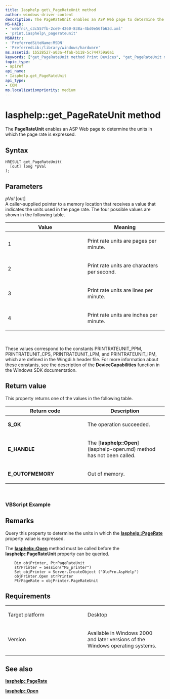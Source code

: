 ```yaml
---
title: Iasphelp get\_PageRateUnit method
author: windows-driver-content
description: The PageRateUnit enables an ASP Web page to determine the units in which the page rate is expressed.
MS-HAID:
- 'webfnc\_c3c557fb-2ce9-4260-838a-4bd0e56fb63d.xml'
- 'print.iasphelp\_pagerateunit'
MSHAttr:
- 'PreferredSiteName:MSDN'
- 'PreferredLib:/library/windows/hardware'
ms.assetid: 1b528527-a03a-4fab-b118-5c744759a0a1
keywords: ["get_PageRateUnit method Print Devices", "get_PageRateUnit method Print Devices , Iasphelp interface", "Iasphelp interface Print Devices , get_PageRateUnit method"]
topic_type:
- apiref
api_name:
- Iasphelp.get_PageRateUnit
api_type:
- COM
ms.localizationpriority: medium
---
```


# Iasphelp::get\_PageRateUnit method


The **PageRateUnit** enables an ASP Web page to determine the units in which the page rate is expressed.

Syntax
------

```ManagedCPlusPlus
HRESULT get_PageRateUnit(
  [out] long *pVal
);
```

Parameters
----------

*pVal* \[out\]  
A caller-supplied pointer to a memory location that receives a value that indicates the units used in the page rate. The four possible values are shown in the following table.

<table>
<colgroup>
<col width="50%" />
<col width="50%" />
</colgroup>
<thead>
<tr class="header">
<th>Value</th>
<th>Meaning</th>
</tr>
</thead>
<tbody>
<tr class="odd">
<td><p>1</p></td>
<td><p>Print rate units are pages per minute.</p></td>
</tr>
<tr class="even">
<td><p>2</p></td>
<td><p>Print rate units are characters per second.</p></td>
</tr>
<tr class="odd">
<td><p>3</p></td>
<td><p>Print rate units are lines per minute.</p></td>
</tr>
<tr class="even">
<td><p>4</p></td>
<td><p>Print rate units are inches per minute.</p></td>
</tr>
</tbody>
</table>

 

These values correspond to the constants PRINTRATEUNIT\_PPM, PRINTRATEUNIT\_CPS, PRINTRATEUNIT\_LPM, and PRINTRATEUNIT\_IPM, which are defined in the Wingdi.h header file. For more information about these constants, see the description of the **DeviceCapabilities** function in the Windows SDK documentation.

Return value
------------

This property returns one of the values in the following table.

<table>
<colgroup>
<col width="50%" />
<col width="50%" />
</colgroup>
<thead>
<tr class="header">
<th>Return code</th>
<th>Description</th>
</tr>
</thead>
<tbody>
<tr class="odd">
<td><strong>S_OK</strong></td>
<td><p>The operation succeeded.</p></td>
</tr>
<tr class="even">
<td><strong>E_HANDLE</strong></td>
<td><p>The [<strong>Iasphelp::Open</strong>](iasphelp-open.md) method has not been called.</p></td>
</tr>
<tr class="odd">
<td><strong>E_OUTOFMEMORY</strong></td>
<td><p>Out of memory.</p></td>
</tr>
</tbody>
</table>

 

### <span id="vbscript_example"></span><span id="VBSCRIPT_EXAMPLE"></span>VBScript Example

Remarks
-------

Query this property to determine the units in which the [**Iasphelp::PageRate**](iasphelp-pagerate.md) property value is expressed.

The [**Iasphelp::Open**](iasphelp-open.md) method must be called before the **Iasphelp::PageRateUnit** property can be queried.

```
    Dim objPrinter, PtrPageRateUnit
    strPrinter = Session("MS_printer")
    Set objPrinter = Server.CreateObject ("OlePrn.AspHelp")
    objPrinter.Open strPrinter
    PtrPageRate = objPrinter.PageRateUnit
```

Requirements
------------

<table>
<colgroup>
<col width="50%" />
<col width="50%" />
</colgroup>
<tbody>
<tr class="odd">
<td><p>Target platform</p></td>
<td>Desktop</td>
</tr>
<tr class="even">
<td><p>Version</p></td>
<td><p>Available in Windows 2000 and later versions of the Windows operating systems.</p></td>
</tr>
</tbody>
</table>

## <span id="see_also"></span>See also


[**Iasphelp::PageRate**](iasphelp-pagerate.md)

[**Iasphelp::Open**](iasphelp-open.md)

 

 




